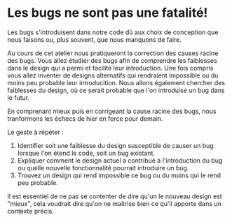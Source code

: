 # Les bugs ne sont pas une fatalité! 

Les bugs s'introduisent dans notre code dû aux choix de conception que nous faisons ou, plus souvent, que nous manquons de faire.

Au cours de cet atelier nous pratiqueront la correction des causes racine des bugs. Vous allez étudier des bugs afin de comprendre les faiblesses dans le design qui a permi et facilité leur introduction. Une fois compris vous allez inventer de designs alternatifs qui rendraient impossible ou du moins peu probable leur introducition. Nous allons également chercher des faiblesses du design, où ce serait probable que l'on introduise un bug dans le futur.

En comprenant mieux puis en corrigeant la cause racine des bugs, nous tranformons les échecs de hier en force  pour demain.

Le geste à répéter :
1. Identifier soit une faiblesse du design susceptible de causer un bug lorsque l'on étend le code, soit un bug existant.
2. Expliquer comment le design actuel a contribué à l'introduction du bug ou quelle nouvelle fonctionnalité pourrait introduire un bug. 
3. Trouvez un design qui rend impossible ce bug ou du moins qui le rend peu probable.

Il est essentiel de ne pas se contenter de dire qu'un le nouveau design est "mieux", cela voudrait dire qu'on ne maitrise bien ce qu'il apporte dans un contexte précis.

